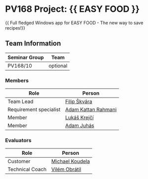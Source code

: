# PV168 Project: {{ EASY FOOD }}


{{ Full fledged Windows app for EASY FOOD - The new way to save recipes!}}

## Team Information

| Seminar Group |     Team    |
|-------------- | ------------|
| PV168/10      | optional    |

### Members

| Role                  | Person               |
|-----------------------|----------------------|
|Team Lead              | [Filip Škvára](https://is.muni.cz/auth/osoba/536666) |
|Requirement specialist | [Adam Kattan Rahmani](https://is.muni.cz/auth/osoba/536521) |
|Member                 | [Lukáš Krejčí](https://is.muni.cz/auth/osoba/536345) |
|Member                 | [Adam Juhás](https://is.muni.cz/auth/osoba/536413) |

### Evaluators

| Role           | Person               |
|----------------|----------------------|
|Customer        | [Michael Koudela](https://is.muni.cz/auth/osoba/485441) |
|Technical Coach | [Vilém Obrátil](https://is.muni.cz/auth/osoba/408073) |
